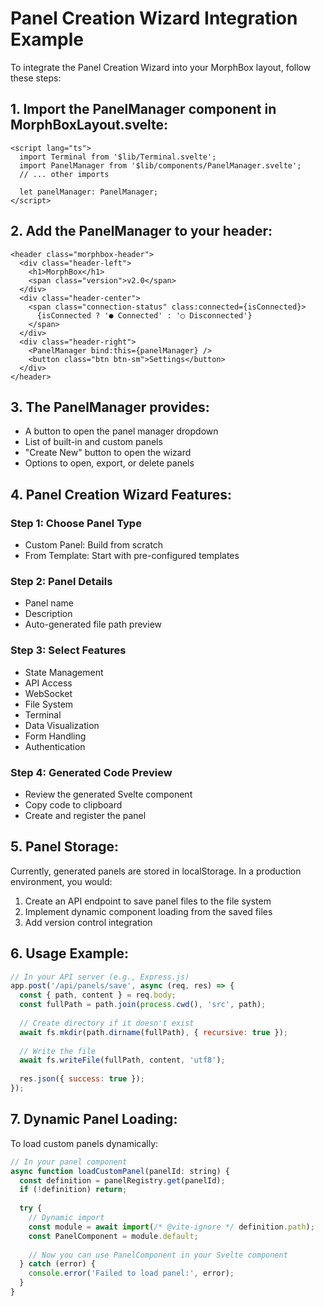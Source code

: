 # Panel Creation Wizard Integration Example

To integrate the Panel Creation Wizard into your MorphBox layout, follow these steps:

## 1. Import the PanelManager component in MorphBoxLayout.svelte:

```svelte
<script lang="ts">
  import Terminal from '$lib/Terminal.svelte';
  import PanelManager from '$lib/components/PanelManager.svelte';
  // ... other imports
  
  let panelManager: PanelManager;
</script>
```

## 2. Add the PanelManager to your header:

```svelte
<header class="morphbox-header">
  <div class="header-left">
    <h1>MorphBox</h1>
    <span class="version">v2.0</span>
  </div>
  <div class="header-center">
    <span class="connection-status" class:connected={isConnected}>
      {isConnected ? '● Connected' : '○ Disconnected'}
    </span>
  </div>
  <div class="header-right">
    <PanelManager bind:this={panelManager} />
    <button class="btn btn-sm">Settings</button>
  </div>
</header>
```

## 3. The PanelManager provides:

- A button to open the panel manager dropdown
- List of built-in and custom panels
- "Create New" button to open the wizard
- Options to open, export, or delete panels

## 4. Panel Creation Wizard Features:

### Step 1: Choose Panel Type
- Custom Panel: Build from scratch
- From Template: Start with pre-configured templates

### Step 2: Panel Details
- Panel name
- Description
- Auto-generated file path preview

### Step 3: Select Features
- State Management
- API Access
- WebSocket
- File System
- Terminal
- Data Visualization
- Form Handling
- Authentication

### Step 4: Generated Code Preview
- Review the generated Svelte component
- Copy code to clipboard
- Create and register the panel

## 5. Panel Storage:

Currently, generated panels are stored in localStorage. In a production environment, you would:

1. Create an API endpoint to save panel files to the file system
2. Implement dynamic component loading from the saved files
3. Add version control integration

## 6. Usage Example:

```javascript
// In your API server (e.g., Express.js)
app.post('/api/panels/save', async (req, res) => {
  const { path, content } = req.body;
  const fullPath = path.join(process.cwd(), 'src', path);
  
  // Create directory if it doesn't exist
  await fs.mkdir(path.dirname(fullPath), { recursive: true });
  
  // Write the file
  await fs.writeFile(fullPath, content, 'utf8');
  
  res.json({ success: true });
});
```

## 7. Dynamic Panel Loading:

To load custom panels dynamically:

```javascript
// In your panel component
async function loadCustomPanel(panelId: string) {
  const definition = panelRegistry.get(panelId);
  if (!definition) return;
  
  try {
    // Dynamic import
    const module = await import(/* @vite-ignore */ definition.path);
    const PanelComponent = module.default;
    
    // Now you can use PanelComponent in your Svelte component
  } catch (error) {
    console.error('Failed to load panel:', error);
  }
}
```
